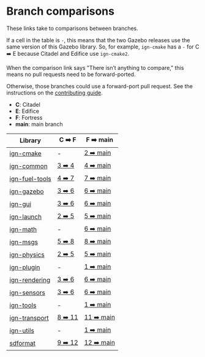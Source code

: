 # Branch comparisons

These links take to comparisons between branches.

If a cell in the table is `-`, this means that the two Gazebo releases use
the same version of this Gazebo library. So, for example, `ign-cmake` has a
`-` for C ➡️  E because Citadel and Edifice use `ign-cmake2`.

When the comparison link says "There isn’t anything to compare," this means
no pull requests need to be forward-ported.

Otherwise, those branches could use a forward-port pull request.
See the instructions on the
[contributing guide](https://gazebosim.org/docs/all/contributing#process).

* **C**: Citadel
* **E**: Edifice
* **F**: Fortress
* **main**: main branch

Library                          | C ➡️  F                        | F ➡️  main
-------------------------------- | ----------------------------- | ---------------------------------
[ign-cmake][ign-cmake]           | -                             | [2 ➡️  main][ign-cmake-main]
[ign-common][ign-common]         | [3 ➡️  4][ign-common-3-4]      | [4 ➡️  main][ign-common-main]
[ign-fuel-tools][ign-fuel-tools] | [4 ➡️  7][ign-fuel-tools-4-7]  | [7 ➡️  main][ign-fuel-tools-main]
[ign-gazebo][ign-gazebo]         | [3 ➡️  6][ign-gazebo-3-6]      | [6 ➡️  main][ign-gazebo-main]
[ign-gui][ign-gui]               | [3 ➡️  6][ign-gui-3-6]         | [6 ➡️  main][ign-gui-main]
[ign-launch][ign-launch]         | [2 ➡️  5][ign-launch-2-5]      | [5 ➡️  main][ign-launch-main]
[ign-math][ign-math]             | -                             | [6 ➡️  main][ign-math-main]
[ign-msgs][ign-msgs]             | [5 ➡️  8][ign-msgs-5-8]        | [8 ➡️  main][ign-msgs-main]
[ign-physics][ign-physics]       | [2 ➡️  5][ign-physics-2-5]     | [5 ➡️  main][ign-physics-main]
[ign-plugin][ign-plugin]         | -                             | [1 ➡️  main][ign-plugin-main]
[ign-rendering][ign-rendering]   | [3 ➡️  6][ign-rendering-3-6]   | [6 ➡️  main][ign-rendering-main]
[ign-sensors][ign-sensors]       | [3 ➡️  6][ign-sensors-3-6]     | [6 ➡️  main][ign-sensors-main]
[ign-tools][ign-tools]           | -                             | [1 ➡️  main][ign-tools-main]
[ign-transport][ign-transport]   | [8 ➡️  11][ign-transport-8-11] | [11 ➡️  main][ign-transport-main]
[ign-utils][ign-utils]           | -                             | [1 ➡️  main][ign-utils-main]
[sdformat][sdformat]             | [9 ➡️  12][sdformat-9-12]      | [12 ➡️  main][sdformat-main]

[ign-cmake]: https://github.com/gazebosim/gz-cmake
[ign-cmake-main]: https://github.com/gazebosim/gz-cmake/compare/main...ign-cmake2

[ign-common]: https://github.com/gazebosim/gz-common
[ign-common-3-4]: https://github.com/gazebosim/gz-common/compare/ign-common4...ign-common3
[ign-common-main]: https://github.com/gazebosim/gz-common/compare/main...ign-common4

[ign-fuel-tools]: https://github.com/gazebosim/gz-fuel-tools
[ign-fuel-tools-4-7]: https://github.com/gazebosim/gz-fuel-tools/compare/ign-fuel-tools7...ign-fuel-tools4
[ign-fuel-tools-main]: https://github.com/gazebosim/gz-fuel-tools/compare/main...ign-fuel-tools7

[ign-gazebo]: https://github.com/gazebosim/gz-sim
[ign-gazebo-3-6]: https://github.com/gazebosim/gz-sim/compare/ign-gazebo6...ign-gazebo3
[ign-gazebo-main]: https://github.com/gazebosim/gz-sim/compare/main...ign-gazebo6

[ign-gui]: https://github.com/gazebosim/gz-gui
[ign-gui-3-6]: https://github.com/gazebosim/gz-gui/compare/ign-gui6...ign-gui3
[ign-gui-main]: https://github.com/gazebosim/gz-gui/compare/main...ign-gui6

[ign-launch]: https://github.com/gazebosim/gz-launch
[ign-launch-2-5]: https://github.com/gazebosim/gz-launch/compare/ign-launch5...ign-launch2
[ign-launch-main]: https://github.com/gazebosim/gz-launch/compare/main...ign-launch5

[ign-math]: https://github.com/gazebosim/gz-math
[ign-math-main]: https://github.com/gazebosim/gz-math/compare/main...ign-math6

[ign-msgs]: https://github.com/gazebosim/gz-msgs
[ign-msgs-5-8]: https://github.com/gazebosim/gz-msgs/compare/ign-msgs8...ign-msgs5
[ign-msgs-main]: https://github.com/gazebosim/gz-msgs/compare/main...ign-msgs8

[ign-physics]: https://github.com/gazebosim/gz-physics
[ign-physics-2-5]: https://github.com/gazebosim/gz-physics/compare/ign-physics5...ign-physics2
[ign-physics-main]: https://github.com/gazebosim/gz-physics/compare/main...ign-physics5

[ign-plugin]: https://github.com/gazebosim/gz-plugin
[ign-plugin-main]: https://github.com/gazebosim/gz-plugin/compare/main...ign-plugin1

[ign-rendering]: https://github.com/gazebosim/gz-rendering
[ign-rendering-3-6]: https://github.com/gazebosim/gz-rendering/compare/ign-rendering6...ign-rendering3
[ign-rendering-main]: https://github.com/gazebosim/gz-rendering/compare/main...ign-rendering6

[ign-sensors]: https://github.com/gazebosim/gz-sensors
[ign-sensors-3-6]: https://github.com/gazebosim/gz-sensors/compare/ign-sensors6...ign-sensors3
[ign-sensors-main]: https://github.com/gazebosim/gz-sensors/compare/main...ign-sensors6

[ign-tools]: https://github.com/gazebosim/gz-tools
[ign-tools-main]: https://github.com/gazebosim/gz-tools/compare/main...ign-tools1

[ign-transport]: https://github.com/gazebosim/gz-transport
[ign-transport-8-11]: https://github.com/gazebosim/gz-transport/compare/ign-transport11...ign-transport8
[ign-transport-main]: https://github.com/gazebosim/gz-transport/compare/main...ign-transport11

[ign-utils]: https://github.com/gazebosim/gz-utils
[ign-utils-main]: https://github.com/gazebosim/gz-utils/compare/main...ign-utils1

[sdformat]: https://github.com/osrf/sdformat
[sdformat-9-12]: https://github.com/osrf/sdformat/compare/sdf12...sdf9
[sdformat-main]: https://github.com/osrf/sdformat/compare/main...sdf12

